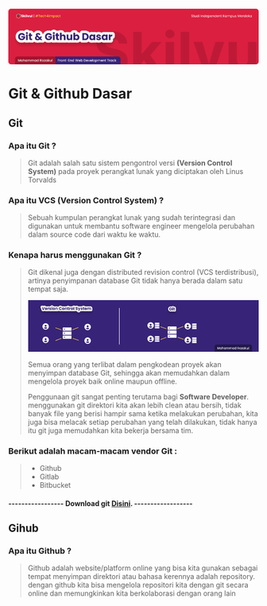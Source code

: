 ![Image CLI Banner!](../assets/git-banner.png "Unix Command Line")
# **Git & Github Dasar**
## Git 

### Apa itu Git ?
> Git adalah salah satu sistem pengontrol versi **(Version Control System)** pada proyek perangkat lunak yang diciptakan oleh Linus Torvalds

### Apa itu VCS (Version Control System) ?
> Sebuah kumpulan perangkat lunak yang sudah terintegrasi dan digunakan untuk membantu software engineer mengelola perubahan dalam source code dari waktu ke waktu. 

### Kenapa harus menggunakan Git ?
> Git dikenal juga dengan distributed revision control (VCS terdistribusi), artinya penyimpanan database Git tidak hanya berada dalam satu tempat saja.
> 
> ![Image CLI Banner!](../assets/git-vcs.png "Unix Command Line")
> 
> Semua orang yang terlibat dalam pengkodean proyek akan menyimpan database Git, sehingga akan memudahkan dalam mengelola proyek baik online maupun offline.
> 
> Penggunaan git sangat penting terutama bagi **Software Developer**. menggunakan git direktori kita akan lebih clean atau bersih, tidak banyak file yang berisi hampir sama ketika melakukan perubahan, kita juga bisa melacak setiap perubahan yang telah dilakukan, tidak hanya itu git juga memudahkan kita bekerja bersama tim.

### Berikut adalah macam-macam vendor Git :
> - Github
> - Gitlab
> - Bitbucket

#### ----------------- Download git  **[Disini](https://git-scm.com/download/win)**. ------------------

## Gihub
### Apa itu Github ?
> Github adalah website/platform online yang bisa kita gunakan sebagai tempat menyimpan direktori atau bahasa kerennya adalah repository. dengan github kita bisa mengelola repositori kita dengan git secara online dan memungkinkan kita berkolaborasi dengan orang lain
    <html>
      <head>
      </head>
    </html>




